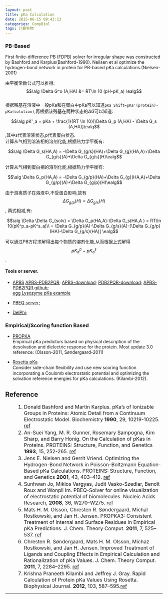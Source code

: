 ```yaml
---
layout: post
title: pKa Calculation
date: 2015-06-15 08:43:13
categories: CompBiol
tags: 计算生物
---
```


### PB-Based
First finite-difference PB (FDPB) solver for irregular shape was constructed by Bashford and Karplus(Bashford-1990).
Neilsen et al optimize the hydrogen-bond network in protein for PB-based pKa calculations.(Nielsen-2001)

由平衡常数公式可以推得:
$$\alg \Delta G^o (A,HA) &= RT\ln 10 (pH-pK_a) \ealg$$  
根据残基在溶液中一般pKa和在蛋白中pKa可以知道`pKa Shift=pKa'(protein)-pKa(solution)`,再根据该残基在两种状态的$\Delta G$可以知道:  

$$\alg pK'_a = pKa + \frac{1}{RT \ln 10}[\Delta G_p (A,HA) - \Delta G_s (A,HA)]\ealg$$ ,其中s代表溶液状态,p代表蛋白状态.  
计算从气相到溶液相的溶剂化能,根据热力学平衡有:  

$$\alg \Delta G_s(HA,A) = -\Delta G_{g/s}(HA)+\Delta G_{g}(HA,A)+\Delta G_{g/s}(A)+\Delta G_{g/s}(H)\ealg$$  

计算从气相到蛋白相的溶剂化能,根据热力学平衡有:  

$$\alg \Delta G_p(HA,A) = -\Delta G_{g/p}(HA)+\Delta G_{g}(HA,A)+\Delta G_{g/p}(A)+\Delta G_{g/p}(H)\ealg$$  

由于游离质子在溶液中,不受蛋白影响,故有$$\Delta G_{g/p}(H) = \Delta G_{g/s}(H)$$, 两式相减,有:  

$$\alg \Delta \Delta G_{solv} = \Delta G_p(HA,A)-\Delta G_s(HA,A ) = RT\ln 10(pK^p_a-pK^s_a)\\ = \Delta G_{g/p}(A)-\Delta G_{g/s}(A)-[\Delta G_{g/p}(HA)-\Delta G_{g/s}(HA)] \ealg$$  

可以通过PB方程求解得出每个物质的溶剂化能,从而根据上式解得$$pK^p_a - pK^s_a$$.

#### Tools or server.

- [APBS](http://www.poissonboltzmann.org/)
[APBS-PDB2PQR](http://www.poissonboltzmann.org/docs/downloads/); [APBS-download](http://sourceforge.net/projects/apbs/); [PDB2PQR-download](http://sourceforge.net/projects/pdb2pqr/); [APBS-PDB2PQR github](https://github.com/Electrostatics/apbs-pdb2pqr);  
[egg Lysozyme pKa example](http://www.poissonboltzmann.org/examples/Lysozyme_pKa_example/)

- [PBEQ server](http://www.charmm-gui.org/?doc=input/pbeqsolver);  

- [DelPhi](http://wiki.c2b2.columbia.edu/honiglab_public/index.php/Software:DelPhi);  



### Empirical/Scoring function Based

- [PROPKA](https://github.com/jensengroup/propka-3.1)  
Empirical pKa predictors based on physical description of the desolvation and dielectric response for the protein. Most update 3.0 reference: (Olsson-2011, Søndergaard-2011)

- [Rosetta pKa](http://rosie.rosettacommons.org/pka)  
Consider side-chain ﬂexibility and use new scoring function incorporating a Coulomb electrostatic potential and optimizing the solvation reference energies for pKa calculations. (Kilambi-2012).


## Reference
<style>ol li{font-size:16px;padding:0;margin:2px 0 2px 36px}</style>

1. Donald Bashford and Martin Karplus. pKa’s of  Ionizable Groups in Proteins:  Atomic Detail from a Continuum Electrostatic Model. Biochemistry **1990**, 29, 10219-10225. [ref](/pdf/reference/pKa-pI/pKa-PB.pdf)
2. An-Suei Yang, M. R. Gunner, Rosemary Sampogna, Kim Sharp, and Barry Honig. On the Calculation of pKas in Proteins. PROTEINS: Structure, Function, and Genetics **1993**, 15, 252-265. [ref](/pdf/reference/pKa-pI/On_the_calculation_of_pKas_in_protein.pdf)
3. Jens E. Nielsen and Gerrit Vriend. Optimizing the Hydrogen-Bond Network in Poisson–Boltzmann Equation-Based pKa Calculations. PROTEINS: Structure, Function, and Genetics **2001**, 43, 403–412. [ref](/pdf/reference/pKa-pI/Nielsen_et_al-2001-Proteins.pdf)
4. Sunhwan Jo, Miklos Vargyas, Judit Vasko-Szedlar, Benoît Roux and Wonpil Im. PBEQ-Solver for online visualization of electrostatic potential of biomolecules. Nucleic Acids Research, **2008**, 36, W270–W275. [ref](/pdf/reference/pKa-pI/NAR-PBEQ.pdf)
5. Mats H. M. Olsson, Chresten R. Søndergaard, Michal Rostkowski, and Jan H. Jensen. PROPKA3: Consistent Treatment of Internal and Surface
Residues in Empirical pKa Predictions. J. Chem. Theory Comput. **2011**, 7, 525–537. [ref](/pdf/reference/pKa-pI/olsson2011.pdf)
6. Chresten R. Søndergaard, Mats H. M. Olsson, Michaz Rostkowski, and Jan H. Jensen. Improved Treatment of Ligands and Coupling Effects in Empirical Calculation and Rationalization of pKa Values. J. Chem. Theory Comput. **2011**, 7, 2284–2295. [ref](/pdf/reference/pKa-pI/ct200133y.pdf)
7. Krishna Praneeth Kilambi and Jeffrey J. Gray. Rapid Calculation of Protein pKa Values Using Rosetta. Biophysical Journal. **2012**, 103, 587–595.[ref](/pdf/reference/pKa-pI/rosetta-pKa.pdf)


---
